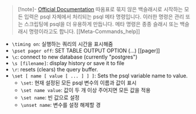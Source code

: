 > [!note]- [Official Documentation](https://www.postgresql.org/docs/9.2/app-psql.html)
> 따옴표로 묶지 않은 백슬래시로 시작하는 모든 입력은 psql 자체에서 처리되는 psql 메타 명령입니다. 이러한 명령은 관리 또는 스크립팅에 psql을 더 유용하게 만듭니다. 메타 명령은 종종 슬래시 또는 백슬래시 명령이라고도 합니다.
> [[Meta-Commands_help]]


- `\timing on`: 실행하는 쿼리의 시간을 표시해줌
- `\pset pager off`: SET TABLE OUTPUT OPTION (...) [[pager]]
- `\c`: connect to new database (currently "postgres")
- `\s [filename]`: display history or save it to file
- `\r`: resets (clears) the query buffer.
- `\set [ name [ value [ ... ] ] ]`: Sets the psql variable name to value.
	- `\set`: 현재 설정된 모든 psql 변수의 이름과 값이 표시
	- `\set name value`: 값이 두 개 이상 주어지면 모든 값을 적용
	- `\set name`: 빈 값으로 설정
	- `\unset name`: 변수를 설정 해제할 경